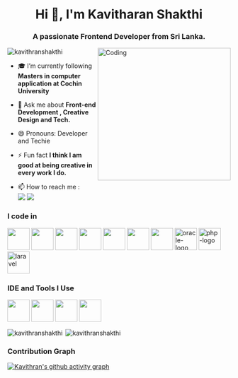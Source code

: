 <h1 align="center">Hi 👋, I'm Kavitharan Shakthi</h1>
<h3 align="center">A passionate Frontend Developer from Sri Lanka.</h3>
<img align="right" alt="Coding" width="300" src="https://cdn.dribbble.com/users/1162077/screenshots/3848914/programmer.gif">

<p align="left"> <img src="https://komarev.com/ghpvc/?username=kavithranshakthi&label=Profile%20views&color=0e75b6&style=flat" alt="kavithranshakthi" /> </p>

- 🎓 I’m currently following **Masters in computer application at Cochin University**

- 💬 Ask me about **Front-end Development , Creative Design and Tech.**

- 😄 Pronouns: Developer and Techie

- ⚡ Fun fact **I think I am good at being creative in every work I do.**

- 📫 How to reach me :
<br /> [<img src="https://img.shields.io/badge/Gmail-D14836?style=for-the-badge&logo=gmail&logoColor=white" />](mailto:kavithranofficial@gmail.com) [<img src="https://img.shields.io/badge/LinkedIn-0077B5?style=for-the-badge&logo=linkedin&logoColor=white" />](https://www.linkedin.com/in/kavitharan-j-38620b16a/)



### I code in
<img height="50" width="50" src="https://img.icons8.com/color/48/000000/html-5.png" /> <img height="50" width="50" src="https://img.icons8.com/color/48/000000/css3.png" /> <img height="50" width="50" src="https://img.icons8.com/color/48/000000/bootstrap.png" /> <img height="50" width="50" src="https://img.icons8.com/color/48/000000/javascript.png"/> <img height="50" width="50" src="https://img.icons8.com/color/48/000000/python.png" /> <img height="50" width="50" src="https://img.icons8.com/color/48/000000/c-programming.png" /> <img height="50" width="50" src="https://img.icons8.com/color/48/000000/mysql-logo.png"/> <img width="50" height="50" src="https://img.icons8.com/color/48/oracle-logo.png" alt="oracle-logo"/> <img width="50" height="50" src="https://img.icons8.com/officel/80/php-logo.png" alt="php-logo"/> <img width="50" height="50" src="https://img.icons8.com/nolan/64/laravel.png" alt="laravel"/>

### IDE and Tools I Use
<img height="50" width="50" src="https://img.icons8.com/color/48/000000/visual-studio-code-2019.png"/> <img height="50" width="50" src="https://img.icons8.com/color/50/000000/git.png"/> <img height="50" width="50" src="https://img.icons8.com/color/48/000000/figma--v1.png"/> <img height="50" src="https://img.shields.io/badge/Adobe%20XD-FF61F6?style=for-the-badge&logo=Adobe%20XD&logoColor=white"/>


<p><img align="left" src="https://github-readme-stats.vercel.app/api/top-langs?username=kavithranshakthi&theme=dark&show_icons=true&" alt="kavithranshakthi" /></p>

<p>&nbsp;<img padding="70" src="https://github-readme-stats.vercel.app/api?username=kavithranshakthi&theme=dark&show_icons=true&locale=en" alt="kavithranshakthi" /></p>


### Contribution Graph

[![Kavithran's github activity graph](https://github-readme-activity-graph.vercel.app/graph?username=Kavithranshakthi&bg_color=000000&color=0ceda2&line=ff0000&point=e6e6e6&area=true&hide_border=true)](https://github.com/ashutosh00710/github-readme-activity-graph)

